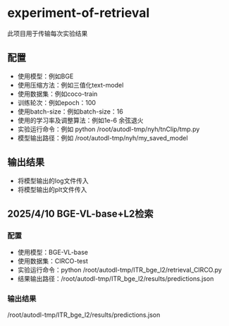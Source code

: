 # experiment-of-retrieval
此项目用于传输每次实验结果
## 配置
- 使用模型：例如BGE
- 使用压缩方法：例如三值化text-model
- 使用数据集：例如coco-train
- 训练轮次：例如epoch：100
- 使用batch-size：例如batch-size：16
- 使用的学习率及调整算法：例如1e-6 余弦退火
- 实验运行命令：例如 python /root/autodl-tmp/nyh/tnClip/tmp.py
- 模型输出路径：例如 /root/autodl-tmp/nyh/my_saved_model
## 输出结果
- 将模型输出的log文件传入
- 将模型输出的plt文件传入

## 2025/4/10 BGE-VL-base+L2检索

### 配置

- 使用模型：BGE-VL-base
- 使用数据集：CIRCO-test
- 实验运行命令：python /root/autodl-tmp/ITR_bge_l2/retrieval_CIRCO.py
- 结果输出路径：/root/autodl-tmp/ITR_bge_l2/results/predictions.json

### 输出结果

/root/autodl-tmp/ITR_bge_l2/results/predictions.json

